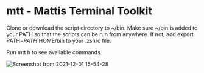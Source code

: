 # mtt - Mattis Terminal Toolkit

Clone or download the script directory to ~/bin.
Make sure ~/bin is added to your PATH so that the scripts can be run from anywhere.
If not, add export PATH=$PATH:$HOME/bin to your .zshrc file.  
  
Run mtt h to see available commands.

![Screenshot from 2021-12-01 15-54-28](https://user-images.githubusercontent.com/9746127/144257139-15455801-7bad-42f3-9532-b8445804516b.png)

